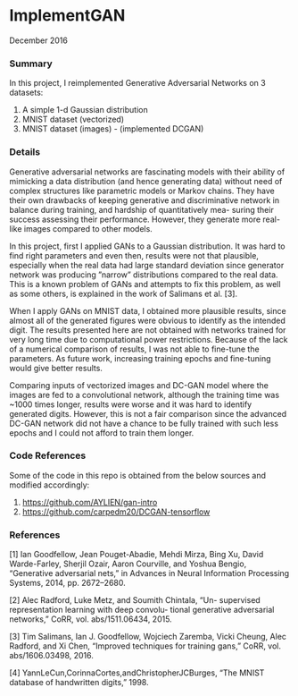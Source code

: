 # ImplementGAN
December 2016
### Summary
In this project, I reimplemented Generative Adversarial Networks on 3 datasets: 
1. A simple 1-d Gaussian distribution
2. MNIST dataset (vectorized)
3. MNIST dataset (images) - (implemented DCGAN)

### Details
Generative adversarial networks are fascinating models with their ability of mimicking a data distribution (and hence generating data) without need of complex structures like parametric models or Markov chains. They have their own drawbacks of keeping generative and discriminative network in balance during training, and hardship of quantitatively mea- suring their success assessing their performance. However, they generate more real-like images compared to other models.

In this project, first I applied GANs to a Gaussian distribution. It was hard to find right parameters and even then, results were not that plausible, especially when the real data had large standard deviation since generator network was producing ”narrow” distributions compared to the real data. This is a known problem of GANs and attempts to fix this problem, as well as some others, is explained in the work of Salimans et al. [3].

When I apply GANs on MNIST data, I obtained more plausible results, since almost all of the generated figures were obvious to identify as the intended digit. The results presented here are not obtained with networks trained for very long time due to computational power restrictions. Because of the lack of a numerical comparison of results, I was not able to fine-tune the parameters. As future work, increasing training epochs and fine-tuning would give better results.

Comparing inputs of vectorized images and DC-GAN model where the images are fed to a convolutional network, although the training time was ~1000 times longer, results were worse and it was hard to identify generated digits. However, this is not a fair comparison since the advanced DC-GAN network did not have a chance to be fully trained with such less epochs and I could not afford to train them longer.

### Code References
Some of the code in this repo is obtained from the below sources and modified accordingly:
1. https://github.com/AYLIEN/gan-intro
2. https://github.com/carpedm20/DCGAN-tensorflow

### References
[1] Ian Goodfellow, Jean Pouget-Abadie, Mehdi Mirza, Bing Xu, David Warde-Farley, Sherjil Ozair, Aaron Courville, and Yoshua Bengio, “Generative adversarial nets,” in Advances in Neural Information Processing Systems, 2014, pp. 2672–2680.

[2] Alec Radford, Luke Metz, and Soumith Chintala, “Un- supervised representation learning with deep convolu- tional generative adversarial networks,” CoRR, vol. abs/1511.06434, 2015.

[3] Tim Salimans, Ian J. Goodfellow, Wojciech Zaremba, Vicki Cheung, Alec Radford, and Xi Chen, “Improved techniques for training gans,” CoRR, vol. abs/1606.03498, 2016.

[4] YannLeCun,CorinnaCortes,andChristopherJCBurges, “The MNIST database of handwritten digits,” 1998.
